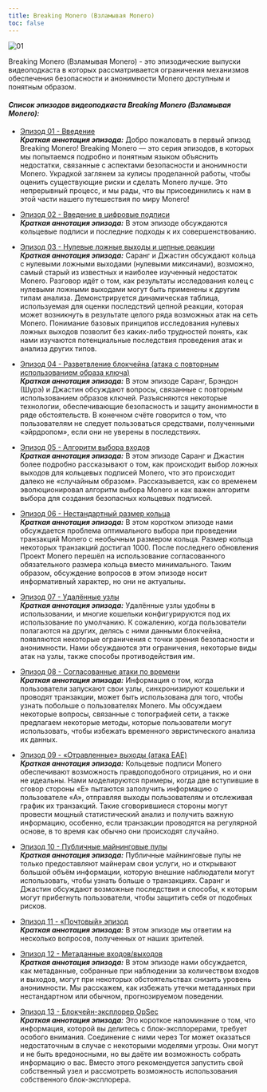 ```yaml
---
title: Breaking Monero (Взламывая Monero)
toc: false
---
```


![01](/img/logs/breaking.png)

Breaking Monero (Взламывая Monero) - это эпизодические выпуски видеоподкаста в которых рассматривается ограничения механизмов обеспечения безопасности и анонимности Monero доступным и понятным образом.

#### _**Список эпизодов видеоподкаста Breaking Monero (Взламывая Monero):**_

- [Эпизод 01 - Введение](/logs/breaking-monero/episode-01/)  
  _**Краткая аннотация эпизода:**_ Добро пожаловать в первый эпизод Breaking Monero! Breaking Monero — это серия эпизодов, в которых мы попытаемся подробно и понятным языком объяснить недостатки, связанные с аспектами безопасности и анонимности Monero. Украдкой заглянем за кулисы проделанной работы, чтобы оценить существующие риски и сделать Monero лучше. Это непрерывный процесс, и мы рады, что вы присоединились к нам в этой части нашего путешествия по миру Monero!

- [Эпизод 02 - Введение в цифровые подписи](/logs/breaking-monero/episode-02/)  
  _**Краткая аннотация эпизода:**_ В этом эпизоде обсуждаются кольцевые подписи и последние подходы к их совершенствованию.

- [Эпизод 03 - Нулевые ложные выходы и цепные реакции](/logs/breaking-monero/episode-03/)  
  _**Краткая аннотация эпизода:**_ Саранг и Джастин обсуждают кольца с нулевыми ложными выходами (нулевыми миксинами), возможно, самый старый из известных и наиболее изученный недостаток Monero. Разговор идёт о том, как результаты исследования колец с нулевыми ложными выходами могут быть применены к другим типам анализа. Демонстрируется динамическая таблица, используемая для оценки последствий цепной реакции, которая может возникнуть в результате целого ряда возможных атак на сеть Monero. Понимание базовых принципов исследования нулевых ложных выходов позволит без каких-либо трудностей понять, как нами изучаются потенциальные последствия проведения атак и анализа других типов.

- [Эпизод 04 - Разветвление блокчейна (атака с повторным использованием образа ключа)](/logs/breaking-monero/episode-04/)  
  _**Краткая аннотация эпизода:**_ В этом эпизоде Саранг, Брэндон (Шурэ) и Джастин обсуждают вопросы, связанные с повторным использованием образов ключей. Разъясняются некоторые технологии, обеспечивающие безопасность и защиту анонимности в ряде обстоятельств. В конечном счёте говорится о том, что пользователям не следует пользоваться средствами, полученными «эйрдропом», если они не уверены в последствиях.

- [Эпизод 05 - Алгоритм выбора входов](/logs/breaking-monero/episode-05/)  
  _**Краткая аннотация эпизода:**_ В этом эпизоде Саранг и Джастин более подробно рассказывают о том, как происходит выбор ложных выходов для кольцевых подписей Monero, что это происходит далеко не «случайным образом». Рассказывается, как со временем эволюционировал алгоритм выбора Monero и как важен алгоритм выбора для создания безопасных кольцевых подписей.

- [Эпизод 06 - Нестандартный размер кольца](/logs/breaking-monero/episode-06/)  
  _**Краткая аннотация эпизода:**_ В этом коротком эпизоде нами обсуждается проблема оптимального выбора при проведении транзакций Monero с необычным размером кольца. Размер кольца некоторых транзакций достигал 1000. После последнего обновления Проект Monero перешёл на использование согласованного обязательного размера кольца вместо минимального. Таким образом, обсуждение вопросов в этом эпизоде носит информативный характер, но они не актуальны.

- [Эпизод 07 - Удалённые узлы](/logs/breaking-monero/episode-07/)  
  _**Краткая аннотация эпизода:**_ Удалённые узлы удобны в использовании, и многие кошельки конфигурируются под их использование по умолчанию. К сожалению, когда пользователи полагаются на других, делясь с ними данными блокчейна, появляются некоторые ограничения с точки зрения безопасности и анонимности. Нами обсуждаются эти ограничения, некоторые виды атак на узлы, также способы противодействия им.

- [Эпизод 08 - Согласованные атаки по времени](/logs/breaking-monero/episode-08/)  
  _**Краткая аннотация эпизода:**_ Информация о том, когда пользователи запускают свои узлы, синхронизируют кошельки и проводят транзакции, может быть использована для того, чтобы узнать побольше о пользователях Monero. Мы обсуждаем некоторые вопросы, связанные с топографией сети, а также предлагаем некоторые методы, которые пользователи могут использовать, чтобы избежать временного эвристического анализа их данных.

- [Эпизод 09 - «Отравленные» выходы (атака EAE)](/logs/breaking-monero/episode-09/)  
  _**Краткая аннотация эпизода:**_ Кольцевые подписи Monero обеспечивают возможность правдоподобного отрицания, но и они не идеальны. Нами моделируются примеры, когда две вступившие в сговор стороны «E» пытаются заполучить информацию о пользователе «A», отправляя выходы пользователям и отслеживая график их транзакций. Такие сговорившиеся стороны могут провести мощный статистический анализ и получить важную информацию, особенно, если транзакции проводятся на регулярной основе, в то время как обычно они происходят случайно.

- [Эпизод 10 - Публичные майнинговые пулы](/logs/breaking-monero/episode-09/)  
  _**Краткая аннотация эпизода:**_ Публичные майнинговые пулы не только предоставляют майнерам свои услуги, но и открывают большой объём информации, которую внешние наблюдатели могут использовать, чтобы узнать больше о транзакциях. Саранг и Джастин обсуждают возможные последствия и способы, к которым могут прибегнуть пользователи, чтобы защитить себя от подобных рисков.

- [Эпизод 11 - «Почтовый» эпизод](/logs/breaking-monero/episode-11/)  
  _**Краткая аннотация эпизода:**_ В этом эпизоде мы ответим на несколько вопросов, полученных от наших зрителей.

- [Эпизод 12 - Метаданные входов/выходов](/logs/breaking-monero/episode-12/)  
  _**Краткая аннотация эпизода:**_ В этом эпизоде нами обсуждается, как метаданные, собранные при наблюдении за количеством входов и выходов, могут при некоторых обстоятельствах снизить уровень анонимности. Мы расскажем, как избежать утечки метаданных при нестандартном или обычном, прогнозируемом поведении.

- [Эпизод 13 - Блокчейн-эксплорер OpSec](/logs/breaking-monero/episode-13/)  
  _**Краткая аннотация эпизода:**_ Это короткое напоминание о том, что информация, которой вы делитесь с блок-эксплорерами, требует особого внимания. Соединение с ними через Tor может оказаться недостаточным в случае с некоторыми моделями угрозы. Они могут и не быть вредоносными, но вы даёте им возможность собрать информацию о вас. Вместо этого рекомендуется запустить свой собственный узел и рассмотреть возможность использования собственного блок-эксплорера.
